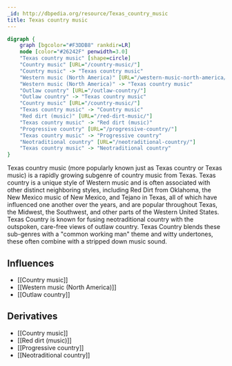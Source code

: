 ```yaml
---
_id: http://dbpedia.org/resource/Texas_country_music
title: Texas country music
---
```


```dot
digraph {
	graph [bgcolor="#F3DDB8" rankdir=LR]
	node [color="#26242F" penwidth=3.0]
	"Texas country music" [shape=circle]
	"Country music" [URL="/country-music/"]
	"Country music" -> "Texas country music"
	"Western music (North America)" [URL="/western-music-north-america/"]
	"Western music (North America)" -> "Texas country music"
	"Outlaw country" [URL="/outlaw-country/"]
	"Outlaw country" -> "Texas country music"
	"Country music" [URL="/country-music/"]
	"Texas country music" -> "Country music"
	"Red dirt (music)" [URL="/red-dirt-music/"]
	"Texas country music" -> "Red dirt (music)"
	"Progressive country" [URL="/progressive-country/"]
	"Texas country music" -> "Progressive country"
	"Neotraditional country" [URL="/neotraditional-country/"]
	"Texas country music" -> "Neotraditional country"
}
```

Texas country music (more popularly known just as Texas country or Texas music) is a rapidly growing subgenre of country music from Texas. Texas country is a unique style of Western music and is often associated with other distinct neighboring styles, including Red Dirt from Oklahoma, the New Mexico music of New Mexico, and Tejano in Texas, all of which have influenced one another over the years, and are popular throughout Texas, the Midwest, the Southwest, and other parts of the Western United States. Texas Country is known for fusing neotraditional country with the outspoken, care-free views of outlaw country. Texas Country blends these sub-genres with a "common working man" theme and witty undertones, these often combine with a stripped down music sound.

## Influences
- [[Country music]]
- [[Western music (North America)]]
- [[Outlaw country]]

## Derivatives
- [[Country music]]
- [[Red dirt (music)]]
- [[Progressive country]]
- [[Neotraditional country]]
